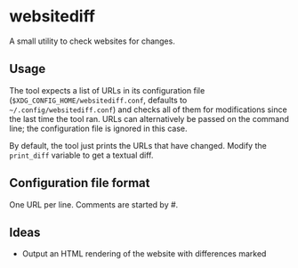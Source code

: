 # websitediff

A small utility to check websites for changes.

## Usage

The tool expects a list of URLs in its configuration file (`$XDG_CONFIG_HOME/websitediff.conf`, defaults to `~/.config/websitediff.conf`) and checks all of them for modifications since the last time the tool ran. URLs can alternatively be passed on the command line; the configuration file is ignored in this case.

By default, the tool just prints the URLs that have changed. Modify the `print_diff` variable to get a textual diff.

## Configuration file format

One URL per line. Comments are started by #.

## Ideas

- Output an HTML rendering of the website with differences marked
